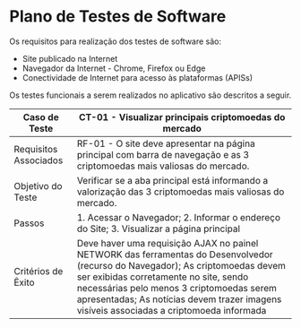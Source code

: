 # Plano de Testes de Software 

Os requisitos para realização dos testes de software são: 
* Site publicado na Internet 
* Navegador da Internet - Chrome, Firefox ou Edge 
* Conectividade de Internet para acesso às plataformas (APISs) 

Os testes funcionais a serem realizados no aplicativo são descritos a seguir.


| Caso de Teste | CT-01 - Visualizar principais criptomoedas do mercado | 
| ------------- | ----------------------------------------------------- |
| Requisitos Associados | RF-01 - O site deve apresentar na página principal com barra de navegação e as 3 criptomoedas mais valiosas do mercado. |
| Objetivo do Teste | Verificar se a aba principal está informando a valorização das 3 criptomoedas mais valiosas do mercado. |
| Passos | 1. Acessar o Navegador; 2. Informar o endereço do Site; 3. Visualizar a página principal |
| Critérios de Êxito |  Deve haver uma requisição AJAX no painel NETWORK das ferramentas do Desenvolvedor (recurso do Navegador); As criptomoedas devem ser exibidas corretamente no site, sendo necessárias pelo menos 3 criptomoedas serem apresentadas; As notícias devem trazer imagens visíveis associadas a criptomoeda informada |            







